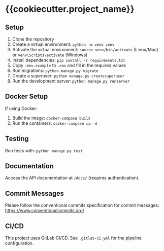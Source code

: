 # {{cookiecutter.project_name}}

## Setup

1. Clone the repository
2. Create a virtual environment: `python -m venv venv`
3. Activate the virtual environment: `source venv/bin/activate` (Linux/Mac) or `venv\Scripts\activate` (Windows)
4. Install dependencies: `pip install -r requirements.txt`
5. Copy `.env.example` to `.env` and fill in the required values
6. Run migrations: `python manage.py migrate`
7. Create a superuser: `python manage.py createsuperuser`
8. Run the development server: `python manage.py runserver`

## Docker Setup

If using Docker:

1. Build the image: `docker-compose build`
2. Run the containers: `docker-compose up -d`

## Testing

Run tests with: `python manage.py test`

## Documentation

Access the API documentation at `/docs/` (requires authentication).

## Commit Messages

Please follow the conventional commits specification for commit messages:
https://www.conventionalcommits.org/

## CI/CD

This project uses GitLab CI/CD. See `.gitlab-ci.yml` for the pipeline configuration.